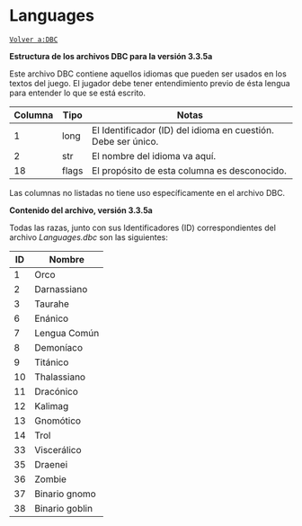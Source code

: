 # Languages

[`Volver a:DBC`](dbc-index.md)

**Estructura de los archivos DBC para la versión 3.3.5a**

Este archivo DBC contiene aquellos idiomas que pueden ser usados en los textos del juego. El jugador debe tener entendimiento previo de ésta lengua para entender lo que se está escrito.

| Columna | Tipo  | Notas                                                         |
|---------|-------|---------------------------------------------------------------|
| 1       | long  | El Identificador (ID) del idioma en cuestión. Debe ser único. |
| 2       | str   | El nombre del idioma va aquí.                                 |
| 18      | flags | El propósito de esta columna es desconocido.                  |

Las columnas no listadas no tiene uso específicamente en el archivo DBC.

**Contenido del archivo, versión 3.3.5a**

Todas las razas, junto con sus Identificadores (ID) correspondientes del archivo *Languages.dbc* son las siguientes:

| ID | Nombre         |
|----|----------------|
| 1  | Orco           |
| 2  | Darnassiano    |
| 3  | Taurahe        |
| 6  | Enánico        |
| 7  | Lengua Común   |
| 8  | Demoníaco      |
| 9  | Titánico       |
| 10 | Thalassiano    |
| 11 | Dracónico      |
| 12 | Kalimag        |
| 13 | Gnomótico      |
| 14 | Trol           |
| 33 | Viscerálico    |
| 35 | Draenei        |
| 36 | Zombie         |
| 37 | Binario gnomo  |
| 38 | Binario goblin |
